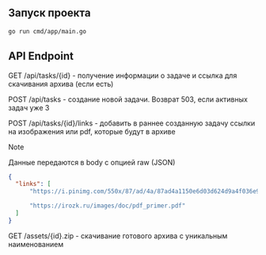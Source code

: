 ## Запуск проекта

```sh
go run cmd/app/main.go
```

## API Endpoint

GET /api/tasks/{id} - получение информации о задаче и ссылка для скачивания архива (если есть)

POST /api/tasks - создание новой задачи. Возврат 503, если активных задач уже 3

POST /api/tasks/{id}/links - добавить в раннее созданную задачу ссылки на изображения или pdf, которые будут в архиве

> [!NOTE]
> Данные передаются в body с опцией raw (JSON)
> ```json
>{
>   "links": [
>       "https://i.pinimg.com/550x/87/ad/4a/87ad4a1150e6d03d624d9a4f036e97db.jpg",
>
>       "https://irozk.ru/images/doc/pdf_primer.pdf"
>   ]
>}
>```

GET /assets/{id}.zip - скачивание готового архива с уникальным наименованием
